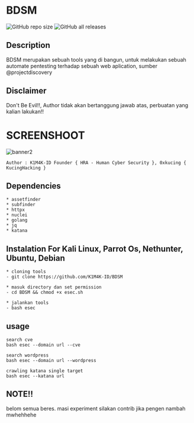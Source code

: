 # BDSM

<img alt="GitHub repo size" src="https://img.shields.io/github/repo-size/K1M4K-ID/BDSM?style=for-the-badge">
<img alt="GitHub all releases" src="https://img.shields.io/github/downloads/K1M4K-ID/BDSM/total?style=for-the-badge">

## Description
BDSM merupakan sebuah tools yang di bangun, untuk melakukan sebuah automate pentesting terhadap sebuah web aplication, sumber @projectdiscovery
 
## Disclaimer
Don't Be Evil!!, Author tidak akan bertanggung jawab atas, perbuatan yang kalian lakukan!!


# SCREENSHOOT
![banner2](https://github.com/K1M4K-ID/AWSR/assets/46388169/493bde14-9eda-4911-90d8-f017405cf75f)

```
Author : K1M4K-ID Founder { HRA - Human Cyber Security }, 0xkucing { KucingHacking }
```


## Dependencies
```
* assetfinder
* subfinder
* httpx
* nuclei
* golang
* jq
* katana

```


## Instalation For Kali Linux, Parrot Os, Nethunter, Ubuntu, Debian
```
* cloning tools
- git clone https://github.com/K1M4K-ID/BDSM

* masuk directory dan set permission
- cd BDSM && chmod +x esec.sh

* jalankan tools
- bash esec

```

## usage
```
search cve
bash esec --domain url --cve

search wordpress
bash esec --domain url --wordpress

crawling katana single target
bash esec --katana url
```

## NOTE!!
belom semua beres. masi experiment silakan contrib jika pengen nambah mwhehhehe



